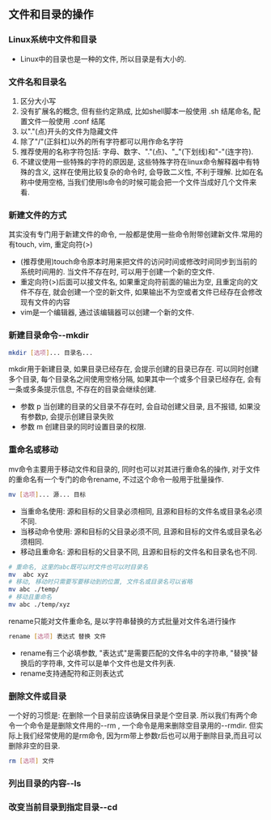## 文件和目录的操作

### Linux系统中文件和目录
- Linux中的目录也是一种的文件, 所以目录是有大小的. 

### 文件名和目录名
1. 区分大小写
2. 没有扩展名的概念, 但有些约定熟成, 比如shell脚本一般使用 .sh 结尾命名, 配置文件一般使用 .conf 结尾
3. 以"."(点)开头的文件为隐藏文件
4. 除了"/"(正斜杠)以外的所有字符都可以用作命名字符
5. 推荐使用的名称字符包括: 字母、数字、"."(点)、"_"(下划线)和"-"(连字符).  
6. 不建议使用一些特殊的字符的原因是, 这些特殊字符在linux命令解释器中有特殊的含义, 这样在使用比较复杂的命令时, 会导致二义性, 不利于理解. 比如在名称中使用空格, 当我们使用ls命令的时候可能会把一个文件当成好几个文件来看.


### 新建文件的方式
其实没有专门用于新建文件的命令, 一般都是使用一些命令附带创建新文件.常用的有touch, vim, 重定向符(>)
- (推荐使用)touch命令原本时用来把文件的访问时间或修改时间同步到当前的系统时间用的. 当文件不存在时, 可以用于创建一个新的空文件.
- 重定向符(>)后面可以接文件名, 如果重定向符前面的输出为空, 且重定向的文件不存在, 就会创建一个空的新文件, 如果输出不为空或者文件已经存在会修改现有文件的内容
- vim是一个编辑器, 通过该编辑器可以创建一个新的文件.


### 新建目录命令--mkdir
```bash
mkdir [选项]... 目录名...
```
mkdir用于新建目录, 如果目录已经存在, 会提示创建的目录已存在. 可以同时创建多个目录, 每个目录名之间使用空格分隔, 如果其中一个或多个目录已经存在, 会有一条或多条提示信息, 不存在的目录会继续创建.
- 参数 p 当创建的目录的父目录不存在时, 会自动创建父目录, 且不报错, 如果没有参数p, 会提示创建目录失败
- 参数 m 创建目录的同时设置目录的权限.  

### 重命名或移动
mv命令主要用于移动文件和目录的, 同时也可以对其进行重命名的操作, 对于文件的重命名有一个专门的命令rename, 不过这个命令一般用于批量操作. 
```bash
mv [选项]... 源... 目标
```
- 当重命名使用: 源和目标的父目录必须相同, 且源和目标的文件名或目录名必须不同.
- 当移动命令使用: 源和目标的父目录必须不同, 且源和目标的文件名或目录名必须相同.
- 移动且重命名: 源和目标的父目录不同, 且源和目标的文件名和目录名也不同.
```bash
# 重命名, 这里的abc既可以时文件也可以时目录名
mv  abc xyz 
# 移动, 移动时只需要写要移动到的位置, 文件名或目录名可以省略
mv abc ./temp/
# 移动且重命名
mv abc ./temp/xyz
```
rename只能对文件重命名, 是以字符串替换的方式批量对文件名进行操作
```bash
rename [选项] 表达式 替换 文件
```
- rename有三个必填参数, "表达式"是需要匹配的文件名中的字符串, "替换"替换后的字符串, 文件可以是单个文件也是文件列表. 
- rename支持通配符和正则表达式

### 删除文件或目录
一个好的习惯是: 在删除一个目录前应该确保目录是个空目录. 所以我们有两个命令一个命令是是删除文件用的--rm , 一个命令是用来删除空目录用的--rmdir. 但实际上我们经常使用的是rm命令, 因为rm带上参数r后也可以用于删除目录,而且可以删除非空的目录. 
```bash
rm [选项] 文件
```

### 列出目录的内容--ls


### 改变当前目录到指定目录--cd
